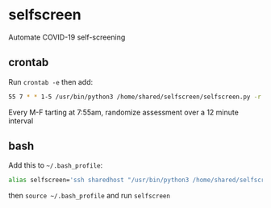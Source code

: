 # selfscreen
Automate COVID-19 self-screening

## crontab
Run `crontab -e` then add:
```bash
55 7 * * 1-5 /usr/bin/python3 /home/shared/selfscreen/selfscreen.py -r -q -o /home/shared/selfscreen/selfscreen.log
```
Every M-F tarting at 7:55am, randomize assessment over a 12 minute interval

## bash
Add this to `~/.bash_profile`:

```bash
alias selfscreen='ssh sharedhost "/usr/bin/python3 /home/shared/selfscreen/selfscreen.py"'
```

then `source ~/.bash_profile` and run `selfscreen`
